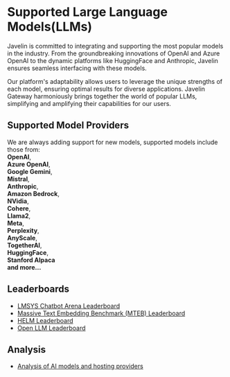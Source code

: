 # Supported Large Language Models(LLMs)

Javelin is committed to integrating and supporting the most popular models in the industry. From the groundbreaking innovations of OpenAI and Azure OpenAI to the dynamic platforms like HuggingFace and Anthropic, Javelin ensures seamless interfacing with these models. 

Our platform's adaptability allows users to leverage the unique strengths of each model, ensuring optimal results for diverse applications. Javelin Gateway harmoniously brings together the world of popular LLMs, simplifying and amplifying their capabilities for our users.

## Supported Model Providers  
We are always adding support for new models, supported models include those from:  
**OpenAI**,  
**Azure OpenAI**,  
**Google Gemini**,  
**Mistral**,  
**Anthropic**,  
**Amazon Bedrock**,  
**NVidia**,  
**Cohere**,  
**Llama2**,  
**Meta**,  
**Perplexity**,  
**AnyScale**,  
**TogetherAI**,  
**HuggingFace**,  
**Stanford Alpaca**  
**and more...**

## Leaderboards
- [LMSYS Chatbot Arena Leaderboard](https://huggingface.co/spaces/lmsys/chatbot-arena-leaderboard)
- [Massive Text Embedding Benchmark (MTEB) Leaderboard](https://huggingface.co/spaces/mteb/leaderboard)
- [HELM Leaderboard](https://crfm.stanford.edu/helm/lite/latest/#/leaderboard)
- [Open LLM Leaderboard](https://huggingface.co/spaces/HuggingFaceH4/open_llm_leaderboard)

## Analysis
- [Analysis of AI models and hosting providers](https://artificialanalysis.ai/)

